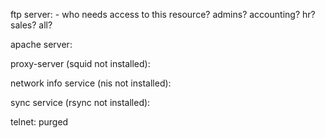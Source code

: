 ftp server:
    - who needs access to this resource? admins? accounting? hr? sales? all?

apache server:

proxy-server (squid not installed):

network info service (nis not installed):

sync service (rsync not installed):

telnet: purged

